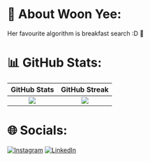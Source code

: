 # 👧 About Woon Yee:
Her favourite algorithm is breakfast search :D 🍳
      
# 📊 GitHub Stats:
| GitHub Stats | GitHub Streak |
| :--: | :--: |
| ![](https://github-readme-stats.vercel.app/api?username=woonyee28&theme=dark&hide_border=false&include_all_commits=false&count_private=false) | ![](https://github-readme-streak-stats.herokuapp.com/?user=woonyee28&theme=dark&hide_border=false) | 
   
# 🌐 Socials:
[![Instagram](https://img.shields.io/badge/Instagram-%23E4405F.svg?style=for-the-badge&logo=Instagram&logoColor=white)](https://instagram.com/woonyee28) [![LinkedIn](https://img.shields.io/badge/LinkedIn-%230077B5.svg?style=for-the-badge&logo=linkedin&logoColor=white)](https://linkedin.com/in/ng-woon-yee-49b081207) 



